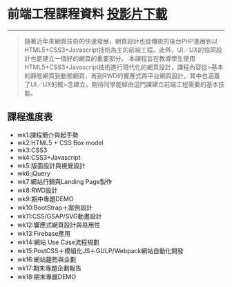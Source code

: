 # 前端工程課程資料 [投影片下載](https://drive.google.com/drive/folders/0ByVfHLrANqS3LW9UVVktZGdkUlU?usp=sharing)
----
>隨著近年來網頁技術的快速發展，網頁設計也從傳統的後台PHP進展到以HTML5+CSS3+Javascript技術為主的前端工程。此外，UI／UX的協同設計也是建立一個好的網頁的重要部分。
>本課程旨在教導學生使用HTML5+CSS3+Javascript技術進行現代化的網頁設計，課程內容從>基本的靜態網頁到動態網頁，再到RWD的響應式跨平台網頁設計。其中也涵蓋了UI／UX的概>念建立。期待同學能經由這門課建立前端工程需要的基本技能。

## 課程進度表
- wk1:課程簡介與起手勢
- wk2:HTML5 + CSS Box model
- wk3:CSS3
- wk4:CSS3+Javascript
- wk5:版面設計與視覺設計
- wk6:jQuery
- wk7:網站行銷與Landing Page製作
- wk8:RWD設計
- wk9:期中專題DEMO
- wk10:BootStrap＋案例設計
- wk11:CSS/GSAP/SVG動畫設計
- wk12:響應式網頁設計與易用性
- wk13:Firebase應用
- wk14:網站 Use Case流程規劃
- wk15:PostCSS＋模組化JS＋GULP/Webpack網站自動化開發
- wk16:網站趨勢與企劃
- wk17:期末專題企劃報告
- wk18:期末專題DEMO


